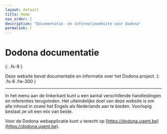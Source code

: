 ```yaml
---
layout: default
title: Home
nav_order: 1
description: "Documentatie- en informatiewebsite voor Dodona"
permalink: /
---
```


# Dodona documentatie
{: .fs-9 }

Deze website bevat documentatie en informatie over het Dodona project. 
{: .fs-6 .fw-300 }

---

In het menu aan de linkerkant kunt u een aantal verschillende handleidingen en referenties terugvinden. Het uiteindelijke doel van deze website is om alle inhoud in zowel het Engels als Nederlands aan te bieden. Voorlopig bestaat ze uit een mix van beide.

Voor de Dodona webapplicatie kunt u terecht op [https://dodona.ugent.be](https://dodona.ugent.be).
